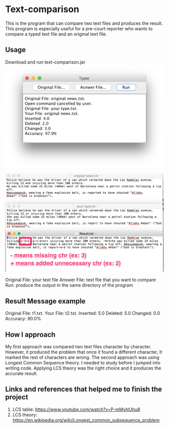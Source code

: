 # Text-comparison
This is the program that can compare two text files and produces the result. This program is especially useful for a pre-court reporter who wants to compare a typed text file and an original text file.  

## Usage
Download and run text-comparison.jar
![Alt text](/imagesforReadMe/program.png?raw=true "Program")

![Alt text](/imagesforReadMe/result.jpg?raw=true "result txt file")

Original File: your text file
Answer File: text file that you want to compare
Run: produce the output in the same directory of the program 

## Result Message example
Original File: t1.txt.
Your File: t2.txt.
Inserted: 5.0
Deleted: 5.0
Changed: 0.0
Accuracy: 90.0%

## How I approach
My first approach was compared two text files character by character. However, it produced the problem that once it found a different character, It marked the rest of characters are wrong. 
The second approach was using Longest Common Sequence theory. I needed to study before I jumped into writing code. 
Applying LCS theory was the right choice and it produces the accurate result. 

## Links and references that helped me to finish the project 
1. LCS table: https://www.youtube.com/watch?v=P-mMvhfJhu8
2. LCS theory: https://en.wikipedia.org/wiki/Longest_common_subsequence_problem



